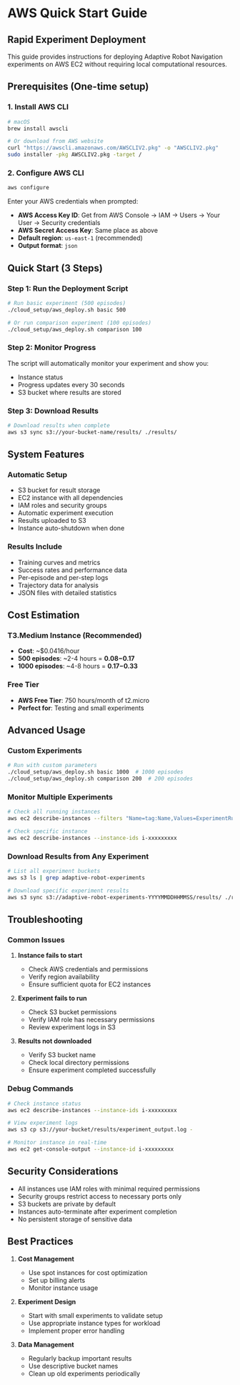 # AWS Quick Start Guide

## Rapid Experiment Deployment

This guide provides instructions for deploying Adaptive Robot Navigation experiments on AWS EC2 without requiring local computational resources.

## Prerequisites (One-time setup)

### 1. Install AWS CLI
```bash
# macOS
brew install awscli

# Or download from AWS website
curl "https://awscli.amazonaws.com/AWSCLIV2.pkg" -o "AWSCLIV2.pkg"
sudo installer -pkg AWSCLIV2.pkg -target /
```

### 2. Configure AWS CLI
```bash
aws configure
```
Enter your AWS credentials when prompted:
- **AWS Access Key ID**: Get from AWS Console → IAM → Users → Your User → Security credentials
- **AWS Secret Access Key**: Same place as above
- **Default region**: `us-east-1` (recommended)
- **Output format**: `json`

## Quick Start (3 Steps)

### Step 1: Run the Deployment Script
```bash
# Run basic experiment (500 episodes)
./cloud_setup/aws_deploy.sh basic 500

# Or run comparison experiment (100 episodes)
./cloud_setup/aws_deploy.sh comparison 100
```

### Step 2: Monitor Progress
The script will automatically monitor your experiment and show you:
- Instance status
- Progress updates every 30 seconds
- S3 bucket where results are stored

### Step 3: Download Results
```bash
# Download results when complete
aws s3 sync s3://your-bucket-name/results/ ./results/
```

## System Features

### Automatic Setup
- S3 bucket for result storage
- EC2 instance with all dependencies
- IAM roles and security groups
- Automatic experiment execution
- Results uploaded to S3
- Instance auto-shutdown when done

### Results Include
- Training curves and metrics
- Success rates and performance data
- Per-episode and per-step logs
- Trajectory data for analysis
- JSON files with detailed statistics

## Cost Estimation

### T3.Medium Instance (Recommended)
- **Cost**: ~$0.0416/hour
- **500 episodes**: ~2-4 hours = **$0.08-$0.17**
- **1000 episodes**: ~4-8 hours = **$0.17-$0.33**

### Free Tier
- **AWS Free Tier**: 750 hours/month of t2.micro
- **Perfect for**: Testing and small experiments

## Advanced Usage

### Custom Experiments
```bash
# Run with custom parameters
./cloud_setup/aws_deploy.sh basic 1000  # 1000 episodes
./cloud_setup/aws_deploy.sh comparison 200  # 200 episodes
```

### Monitor Multiple Experiments
```bash
# Check all running instances
aws ec2 describe-instances --filters "Name=tag:Name,Values=ExperimentRunner*" --query "Reservations[].Instances[].{InstanceId:InstanceId,State:State.Name,Name:Tags[?Key=='Name'].Value|[0]}"

# Check specific instance
aws ec2 describe-instances --instance-ids i-xxxxxxxxx
```

### Download Results from Any Experiment
```bash
# List all experiment buckets
aws s3 ls | grep adaptive-robot-experiments

# Download specific experiment results
aws s3 sync s3://adaptive-robot-experiments-YYYYMMDDHHMMSS/results/ ./results/
```

## Troubleshooting

### Common Issues

1. **Instance fails to start**
   - Check AWS credentials and permissions
   - Verify region availability
   - Ensure sufficient quota for EC2 instances

2. **Experiment fails to run**
   - Check S3 bucket permissions
   - Verify IAM role has necessary permissions
   - Review experiment logs in S3

3. **Results not downloaded**
   - Verify S3 bucket name
   - Check local directory permissions
   - Ensure experiment completed successfully

### Debug Commands

```bash
# Check instance status
aws ec2 describe-instances --instance-ids i-xxxxxxxxx

# View experiment logs
aws s3 cp s3://your-bucket/results/experiment_output.log -

# Monitor instance in real-time
aws ec2 get-console-output --instance-id i-xxxxxxxxx
```

## Security Considerations

- All instances use IAM roles with minimal required permissions
- Security groups restrict access to necessary ports only
- S3 buckets are private by default
- Instances auto-terminate after experiment completion
- No persistent storage of sensitive data

## Best Practices

1. **Cost Management**
   - Use spot instances for cost optimization
   - Set up billing alerts
   - Monitor instance usage

2. **Experiment Design**
   - Start with small experiments to validate setup
   - Use appropriate instance types for workload
   - Implement proper error handling

3. **Data Management**
   - Regularly backup important results
   - Use descriptive bucket names
   - Clean up old experiments periodically 